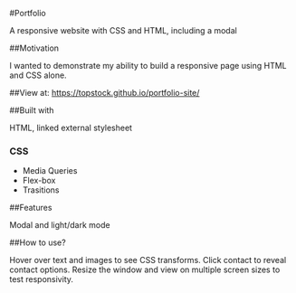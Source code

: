 #Portfolio
<p>A responsive website with CSS and HTML, including a modal</p>

##Motivation
<p>I wanted to demonstrate my ability to build a responsive page using HTML and CSS alone.</p>

##View at:
<a href='https://topstock.github.io/portfolio-site/'>https://topstock.github.io/portfolio-site/</a>

##Built with
<p>HTML, linked external stylesheet</p>
<h3>CSS</h3>
<ul>
 <li>Media Queries</li>
 <li>Flex-box</li>
 <li>Trasitions</li>
</ul>

##Features
<p>Modal and light/dark mode<p>

##How to use?
<p>Hover over text and images to see CSS transforms.
Click contact to reveal contact options. 
Resize the window and view on multiple screen sizes to test responsivity.</p>
